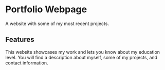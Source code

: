 # Portfolio Webpage

A website with some of my most recent projects.

## Features

This website showcases my work and lets you know about my education level. You will find a description about myself, some of my projects, and contact information.

